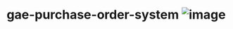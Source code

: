 gae-purchase-order-system ![image](https://travis-ci.org/gholts/gae-purchase-order-system.svg?branch=master)
=====================
